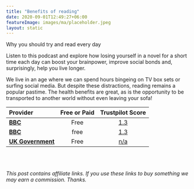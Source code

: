 ```yaml
---
title: "Benefits of reading"
date: 2020-09-01T12:49:27+06:00
featureImage: images/ma/placeholder.jpeg
layout: static
---
```


Why you should try and read every day

Listen to this podcast and explore how losing yourself in a novel for a short time each day can boost your brainpower, improve social bonds and, surprisingly, help you live longer.

We live in an age where we can spend hours bingeing on TV box sets or surfing social media. But despite these distractions, reading remains a popular pastime. The health benefits are great, as is the opportunity to be transported to another world without even leaving your sofa!

| Provider      | Free or Paid  |  Trustpilot Score  |
| :-----------          | :--------------:      |  :--------------:         |
| [**BBC**](https://www.bbc.co.uk/programmes/m00187ws) | Free | [1.3](https://www.trustpilot.com/review/www.bbc.co.uk) | 
| [**BBC**](https://www.bbc.co.uk/teach/skillswise) | free | [1.3](https://www.trustpilot.com/review/www.bbc.co.uk) | 
| [**UK Government**](https://www.gov.uk/local-library-services) | Free | [n/a](n/a) | 
  

<br/><br/>

*This post contains affiliate links. If you use these links to buy something we may
earn a commission. Thanks.*







